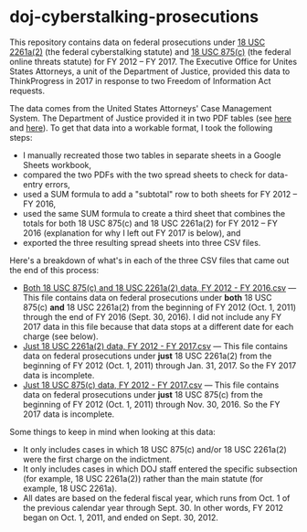 # doj-cyberstalking-prosecutions

This repository contains data on federal prosecutions under [18 USC 2261a(2)](https://www.law.cornell.edu/uscode/text/18/2261A) (the federal cyberstalking statute) and [18 USC 875(c)](https://www.law.cornell.edu/uscode/text/18/875) (the federal online threats statute) for FY 2012 – FY 2017. The Executive Office for Unites States Attorneys, a unit of the Department of Justice, provided this data to ThinkProgress in 2017 in response to two Freedom of Information Act requests. 

The data comes from the United States Attorneys' Case Management System. The Department of Justice provided it in two PDF tables (see [here](https://www.documentcloud.org/documents/4047304-Eaton-Letter-1.html) and [here](https://www.documentcloud.org/documents/4049303-Eaton-Letter-2-2.html)). To get that data into a workable format, I took the following steps:
* I manually recreated those two tables in separate sheets in a Google Sheets workbook,
* compared the two PDFs with the two spread sheets to check for data-entry errors,
* used a SUM formula to add a "subtotal" row to both sheets for FY 2012 – FY 2016,
* used the same SUM formula to create a third sheet that combines the totals for both 18 USC 875(c) and 18 USC 2261a(2) for FY 2012 – FY 2016 (explanation for why I left out FY 2017 is below), and
* exported the three resulting spread sheets into three CSV files.

Here's a breakdown of what's in each of the three CSV files that came out the end of this process:

* [Both 18 USC 875(c) and 18 USC 2261a(2) data, FY 2012 - FY 2016.csv](https://github.com/joshua-eaton/doj-cyberstalking-prosecutions/blob/master/Both%2018%20USC%20875(c)%20and%2018%20USC%202261a(2)%20data%2C%20FY%202012%20-%20FY%202016.csv) — This file contains data on federal prosecutions under **both** 18 USC 875(c) **and** 18 USC 2261a(2) from the beginning of FY 2012 (Oct. 1, 2011) through the end of FY 2016 (Sept. 30, 2016). I did not include any FY 2017 data in this file because that data stops at a different date for each charge (see below).
* [Just 18 USC 2261a(2) data, FY 2012 - FY 2017.csv](https://github.com/joshua-eaton/doj-cyberstalking-prosecutions/blob/master/Just%2018%20USC%202261a(2)%20data%2C%20FY%202012%20-%20FY%202017.csv) — This file contains data on federal prosecutions under **just** 18 USC 2261a(2) from the beginning of FY 2012 (Oct. 1, 2011) through Jan. 31, 2017. So the FY 2017 data is incomplete. 
* [Just 18 USC 875(c) data, FY 2012 - FY 2017.csv](https://github.com/joshua-eaton/doj-cyberstalking-prosecutions/blob/master/Just%2018%20USC%20875(c)%20data%2C%20FY%202012%20-%20FY%202017.csv) — This file contains data on federal prosecutions under **just** 18 USC 875(c) from the beginning of FY 2012 (Oct. 1, 2011) through Nov. 30, 2016. So the FY 2017 data is incomplete.

Some things to keep in mind when looking at this data:
* It only includes cases in which 18 USC 875(c) and/or 18 USC 2261a(2) were the first charge on the indictment.
* It only includes cases in which DOJ staff entered the specific subsection (for example, 18 USC 2261a(2)) rather than the main statute (for example, 18 USC 2261a).
* All dates are based on the federal fiscal year, which runs from Oct. 1 of the previous calendar year through Sept. 30. In other words, FY 2012 began on Oct. 1, 2011, and ended on Sept. 30, 2012.
